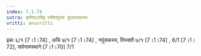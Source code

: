 ```yaml
---
index: 7.1.74
sutra: तृतीयाऽऽदिषु भाषितपुंस्कं पुंवद्गालवस्य
vritti: anuvritti
---
```


इकः ६/१ [7।1।74] , अचि ७/१ [7।1।74] , नपुंसकस्य, विभक्तौ ७/१ [7।1।74] , 6/1 [7।1।72],  सर्वनामस्थाने [7।1।70] 7/1